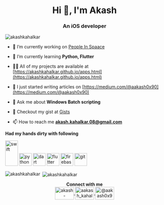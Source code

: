 <h1 align="center">Hi 👋, I'm Akash</h1>

<h3 align="center">An iOS developer</h3>

<p align="left"> <img src="https://komarev.com/ghpvc/?username=akashkahalkar" alt="akashkahalkar" /> </p>

- 🔭 I’m currently working on [People In Spaace](https://github.com/akashkahalkar/PeopleInSpace)

- 🌱 I’m currently learning **Python, Flutter**

- 👨‍💻 All of my projects are available at [https://akashkahalkar.github.io/apps.html](https://akashkahalkar.github.io/apps.html)

- 📝 I just started writing articles on [https://medium.com/@aakash0x90](https://medium.com/@aakash0x90)

- 💬 Ask me about **Windows Batch scripting**

- 📜 Checkout my gist at [Gists](https://gist.github.com/akashkahalkar)

- 📫 How to reach me **akash.kahalkar.08@gmail.com**

**Had my hands dirty with following**

<p align="left">
  <img src="https://devicons.github.io/devicon/devicon.git/icons/swift/swift-original-wordmark.svg" alt="swift" width="40" height="80"/>
    <img src="https://devicons.github.io/devicon/devicon.git/icons/python/python-original.svg" alt="python" width="40" height="40"/> 
  <img src="https://www.vectorlogo.zone/logos/dartlang/dartlang-icon.svg" alt="dart" width="40" height="40"/>
  <img src="https://www.vectorlogo.zone/logos/flutterio/flutterio-icon.svg" alt="flutter" width="40" height="40"/>
  <img src="https://www.vectorlogo.zone/logos/firebase/firebase-icon.svg" alt="firebase" width="40" height="40"/> 
  
  <img src="https://www.vectorlogo.zone/logos/git-scm/git-scm-icon.svg" alt="git" width="40" height="40"/> 
  
</p>

<p>
  <img align="left" src="https://github-readme-stats.vercel.app/api/top-langs/?username=akashkahalkar&layout=compact&hide=html" alt="akashkahalkar" />
</p>

<p>
  &nbsp;<img align="center" src="https://github-readme-stats.vercel.app/api?username=akashkahalkar&show_icons=true" alt="akashkahalkar" />
</p>

<p align="center">
  <b>Connect with me</b>
  <br>
<a href="https://linkedin.com/in/akash-kahalkar" target="blank">
  <img align="center" src="https://cdn.jsdelivr.net/npm/simple-icons@3.0.1/icons/linkedin.svg" alt="akash-kahalkar" height="40" width="60" />
</a>
<a href="https://instagram.com/aakash_kahalkar" target="blank">
  <img align="center" src="https://cdn.jsdelivr.net/npm/simple-icons@3.0.1/icons/instagram.svg" alt="aakash_kahalkar" height="40" width="60" />
</a>
<a href="https://medium.com/@aakash0x90" target="blank">
  <img align="center" src="https://cdn.jsdelivr.net/npm/simple-icons@3.0.1/icons/medium.svg" alt="@aakash0x90" height="40" width="60" />
</a>
</p>
